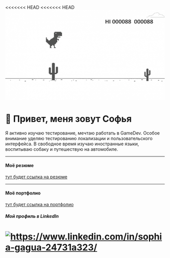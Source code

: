 <<<<<<< HEAD
<<<<<<< HEAD
![git logo](gitlogo.png)

# 🦖 Привет, меня зовут Софья 
Я активно изучаю тестирование, мечтаю работать в GameDev. Особое внимание уделяю тестированию локализации и пользовательского интерфейса. 
В свободное время изучаю иностранные языки, воспитываю собаку и путешествую на автомобиле.
***
#### Моё резюме
[тут будет ссылка на резюме]()
***
#### Моё портфолио
[тут будет ссылка на портфолио]()
##### Мой профиль в LinkedIn
<a href="https://linkedin.com/in/https://www.linkedin.com/in/sophia-gagua-24731a323/" target="blank"><img align="center" src="https://raw.githubusercontent.com/rahuldkjain/github-profile-readme-generator/master/src/images/icons/Social/linked-in-alt.svg" alt="https://www.linkedin.com/in/sophia-gagua-24731a323/" height="30" width="40" /></a>
=======
